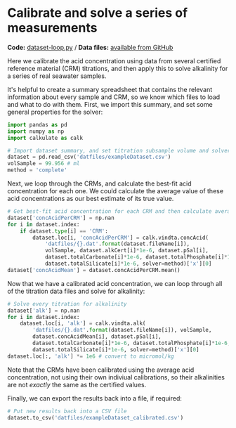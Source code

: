 # Calibrate and solve a series of measurements

**Code:** [dataset-loop.py](https://github.com/mvdh7/calkulate/blob/master/examples/dataset-loop.py) / **Data files:** [available from GitHub](https://github.com/mvdh7/calkulate/blob/master/datfiles)

Here we calibrate the acid concentration using data from several certified reference material (CRM) titrations, and then apply this to solve alkalinity for a series of real seawater samples.

It's helpful to create a summary spreadsheet that contains the relevant information about every sample and CRM, so we know which files to load and what to do with them. First, we import this summary, and set some general properties for the solver:

```python
import pandas as pd
import numpy as np
import calkulate as calk

# Import dataset summary, and set titration subsample volume and solver method
dataset = pd.read_csv('datfiles/exampleDataset.csv')
volSample = 99.956 # ml
method = 'complete'
```

Next, we loop through the CRMs, and calculate the best-fit acid concentration for each one. We could calculate the average value of these acid concentrations as our best estimate of its true value.

```python
# Get best-fit acid concentration for each CRM and then calculate average
dataset['concAcidPerCRM'] = np.nan
for i in dataset.index:
    if dataset.type[i] == 'CRM':
        dataset.loc[i, 'concAcidPerCRM'] = calk.vindta.concAcid(
            'datfiles/{}.dat'.format(dataset.fileName[i]),
            volSample, dataset.alkCert[i]*1e-6, dataset.pSal[i],
            dataset.totalCarbonate[i]*1e-6, dataset.totalPhosphate[i]*1e-6,
            dataset.totalSilicate[i]*1e-6, solver=method)['x'][0]
dataset['concAcidMean'] = dataset.concAcidPerCRM.mean()
```

Now that we have a calibrated acid concentration, we can loop through all of the titration data files and solve for alkalinity:

```python
# Solve every titration for alkalinity
dataset['alk'] = np.nan
for i in dataset.index:
    dataset.loc[i, 'alk'] = calk.vindta.alk(
        'datfiles/{}.dat'.format(dataset.fileName[i]), volSample,
        dataset.concAcidMean[i], dataset.pSal[i],
        dataset.totalCarbonate[i]*1e-6, dataset.totalPhosphate[i]*1e-6,
        dataset.totalSilicate[i]*1e-6, solver=method)['x'][0]
dataset.loc[:, 'alk'] *= 1e6 # convert to micromol/kg
```

Note that the CRMs have been calibrated using the average acid concentration, not using their own indiviual calibrations, so their alkalinities are not *exactly* the same as the certified values.

Finally, we can export the results back into a file, if required:

```python
# Put new results back into a CSV file
dataset.to_csv('datfiles/exampleDataset_calibrated.csv')
```
